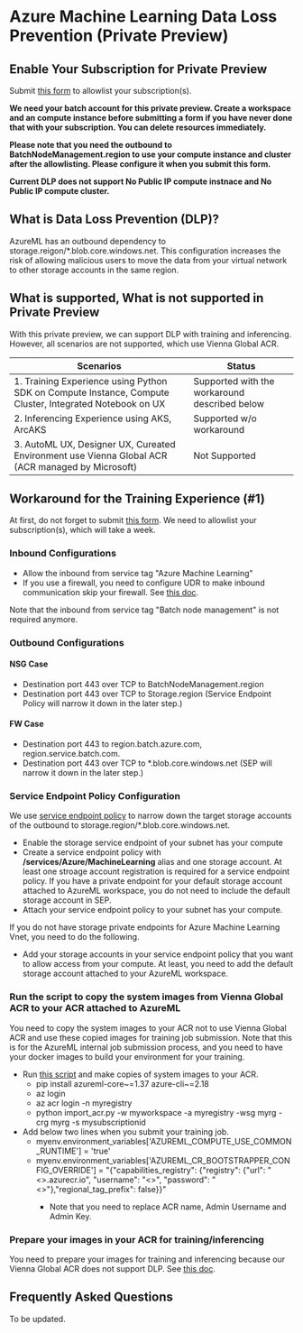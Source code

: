# Azure Machine Learning Data Loss Prevention (Private Preview)

## Enable Your Subscription for Private Preview
Submit [this form](https://forms.office.com/r/1TraBek7LV) to allowlist your subscription(s). 

**We need your batch account for this private preview. Create a workspace and an compute instance before submitting a form if you have never done that with your subscription. You can delete resources immediately.**

**Please note that you need the outbound to BatchNodeManagement.region to use your compute instance and cluster after the allowlisting. Please configure it when you submit this form.**

**Current DLP does not support No Public IP compute instnace and No Public IP compute cluster.**

## What is Data Loss Prevention (DLP)?

AzureML has an outbound dependency to storage.reigon/*.blob.core.windows.net. This configuration increases the risk of allowing malicious users to move the data from your virtual network to other storage accounts in the same region.

## What is supported, What is not supported in Private Preview

With this private preview, we can support DLP with training and inferencing. However, all scenarios are not supported, which use Vienna Global ACR.

|Scenarios|Status
|---|---|
|1. Training Experience using Python SDK on Compute Instance, Compute Cluster, Integrated Notebook on UX|Supported with the workaround described below|---|
|2. Inferencing Experience using AKS, ArcAKS| Supported w/o workaround |
|3. AutoML UX, Designer UX, Cureated Environment use Vienna Global ACR (ACR managed by Microsoft) | Not Supported|

## Workaround for the Training Experience (#1)

At first, do not forget to submit [this form](https://forms.office.com/r/1TraBek7LV). We need to allowlist your subscription(s), which will take a week.

### Inbound Configurations
* Allow the inbound from service tag "Azure Machine Learning"
* If you use a firewall, you need to configure UDR to make inbound communication skip your firewall. See [this doc](https://docs.microsoft.com/en-us/azure/machine-learning/how-to-secure-training-vnet?tabs=azure-studio%2Cipaddress#inbound-traffic).

Note that the inbound from service tag "Batch node management" is not required anymore.

### Outbound Configurations

#### NSG Case
* Destination port 443 over TCP to BatchNodeManagement.region 
* Destination port 443 over TCP to Storage.region (Service Endpoint Policy will narrow it down in the later step.) 

#### FW Case
* Destination port 443 to region.batch.azure.com, region.service.batch.com.
* Destination port 443 over TCP to *.blob.core.windows.net (SEP will narrow it down in the later step.)

### Service Endpoint Policy Configuration

We use [service endpoint policy](https://docs.microsoft.com/en-us/azure/virtual-network/virtual-network-service-endpoint-policies-overview) to narrow down the target storage accounts of the outbound to storage.region/*.blob.core.windows.net.

* Enable the storage service endpoint of your subnet has your compute
* Create a service endpoint policy with **/services/Azure/MachineLearning** alias and one storage account. At least one stroage account registration is required for a service endpoint policy. If you have a private endpoint for your default storage account attached to AzureML workspace, you do not need to include the default storage account in SEP.
* Attach your service endpoint policy to your subnet has your compute.

If you do not have storage private endpoints for Azure Machine Learning Vnet, you need to do the following.
* Add your storage accounts in your service endpoint policy that you want to allow access from your compute. At least, you need to add the default storage account attached to your AzureML workspace.

### Run the script to copy the system images from Vienna Global ACR to your ACR attached to AzureML

You need to copy the system images to your ACR not to use Vienna Global ACR and use these copied images for training job submission. Note that this is for the AzureML internal job submission process, and you need to have your docker images to build your environment for your training.

* Run [this script](import_acr.py) and make copies of system images to your ACR.
  * pip install azureml-core~=1.37 azure-cli~=2.18
  * az login
  * az acr login -n myregistry
  * python import_acr.py -w myworkspace -a myregistry -wsg myrg -crg myrg -s mysubscriptionid
* Add below two lines when you submit your training job.
  * myenv.environment_variables['AZUREML_COMPUTE_USE_COMMON_RUNTIME'] = 'true'
  * myenv.environment_variables['AZUREML_CR_BOOTSTRAPPER_CONFIG_OVERRIDE'] = "{\"capabilities_registry\": {\"registry\": {\"url\": \"<<user acr name>>.azurecr.io\", \"username\": \"<<ACR Admin Username>>\", \"password\": \"<<ACR Admin Key>>\"},\"regional_tag_prefix\": false}}"
    * Note that you need to replace ACR name, Admin Username and Admin Key.

### Prepare your images in your ACR for training/inferencing

You need to prepare your images for training and inferencing because our Vienna Global ACR does not support DLP. See [this doc](https://docs.microsoft.com/en-us/azure/machine-learning/how-to-train-with-custom-image).

## Frequently Asked Questions
To be updated.
